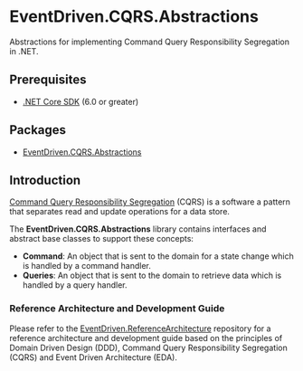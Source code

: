 # EventDriven.CQRS.Abstractions

Abstractions for implementing Command Query Responsibility Segregation in .NET.

## Prerequisites
- [.NET Core SDK](https://dotnet.microsoft.com/download) (6.0 or greater)

## Packages
- [EventDriven.CQRS.Abstractions](https://www.nuget.org/packages/EventDriven.CQRS.Abstractions)

## Introduction

[Command Query Responsibility Segregation](https://martinfowler.com/bliki/CQRS.html) (CQRS) is a software a pattern that separates read and update operations for a data store.


The **EventDriven.CQRS.Abstractions** library contains interfaces and abstract base classes to support these concepts:
- **Command**: An object that is sent to the domain for a state change which is handled by a command handler.
- **Queries**: An object that is sent to the domain to retrieve data which is handled by a query handler.

### Reference Architecture and Development Guide

Please refer to the [EventDriven.ReferenceArchitecture](https://github.com/event-driven-dotnet/EventDriven.ReferenceArchitecture) repository for a reference architecture and development guide based on the principles of Domain Driven Design (DDD), Command Query Responsibility Segregation (CQRS) and Event Driven Architecture (EDA).